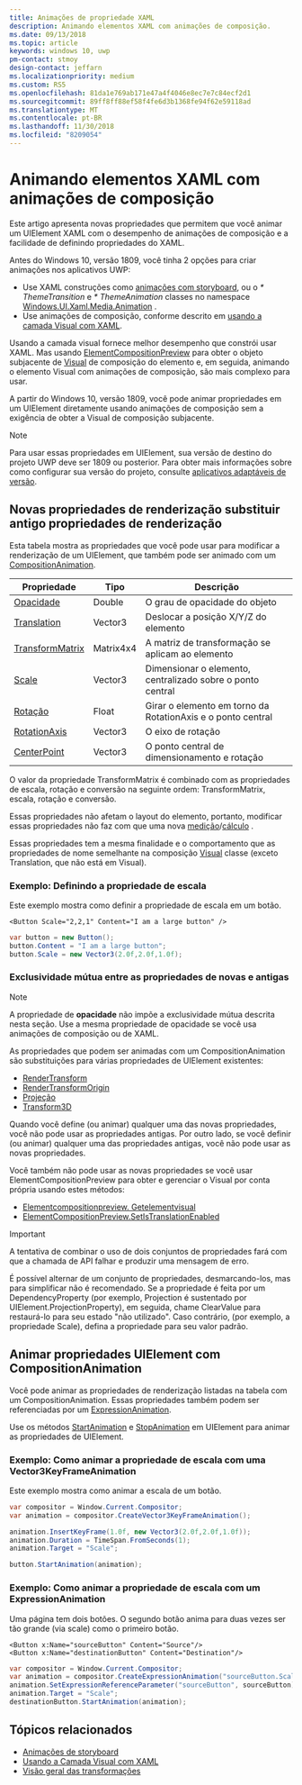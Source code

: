 ```yaml
---
title: Animações de propriedade XAML
description: Animando elementos XAML com animações de composição.
ms.date: 09/13/2018
ms.topic: article
keywords: windows 10, uwp
pm-contact: stmoy
design-contact: jeffarn
ms.localizationpriority: medium
ms.custom: RS5
ms.openlocfilehash: 81da1e769ab171e47a4f4046e8ec7e7c84ecf2d1
ms.sourcegitcommit: 89ff8ff88ef58f4fe6d3b1368fe94f62e59118ad
ms.translationtype: MT
ms.contentlocale: pt-BR
ms.lasthandoff: 11/30/2018
ms.locfileid: "8209054"
---
```

# <a name="animating-xaml-elements-with-composition-animations"></a>Animando elementos XAML com animações de composição

Este artigo apresenta novas propriedades que permitem que você animar um UIElement XAML com o desempenho de animações de composição e a facilidade de definindo propriedades do XAML.

Antes do Windows 10, versão 1809, você tinha 2 opções para criar animações nos aplicativos UWP:

- Use XAML construções como [animações com storyboard](storyboarded-animations.md), ou o _* ThemeTransition_ e _* ThemeAnimation_ classes no namespace [Windows.UI.Xaml.Media.Animation](/uwp/api/windows.ui.xaml.media.animation) .
- Use animações de composição, conforme descrito em [usando a camada Visual com XAML](../../composition/using-the-visual-layer-with-xaml.md).

Usando a camada visual fornece melhor desempenho que constrói usar XAML. Mas usando [ElementCompositionPreview](/uwp/api/Windows.UI.Xaml.Hosting.ElementCompositionPreview) para obter o objeto subjacente de [Visual](/uwp/api/windows.ui.composition.visual) de composição do elemento e, em seguida, animando o elemento Visual com animações de composição, são mais complexo para usar.

A partir do Windows 10, versão 1809, você pode animar propriedades em um UIElement diretamente usando animações de composição sem a exigência de obter a Visual de composição subjacente.

> [!NOTE]
> Para usar essas propriedades em UIElement, sua versão de destino do projeto UWP deve ser 1809 ou posterior. Para obter mais informações sobre como configurar sua versão do projeto, consulte [aplicativos adaptáveis de versão](../../debug-test-perf/version-adaptive-apps.md).

## <a name="new-rendering-properties-replace-old-rendering-properties"></a>Novas propriedades de renderização substituir antigo propriedades de renderização

Esta tabela mostra as propriedades que você pode usar para modificar a renderização de um UIElement, que também pode ser animado com um [CompositionAnimation](/uwp/api/windows.ui.composition.compositionanimation).

| Propriedade | Tipo | Descrição |
| -- | -- | -- |
| [Opacidade](/uwp/api/windows.ui.xaml.uielement.opacity) | Double | O grau de opacidade do objeto |
| [Translation](/uwp/api/windows.ui.xaml.uielement.translation) | Vector3 | Deslocar a posição X/Y/Z do elemento |
| [TransformMatrix](/uwp/api/windows.ui.xaml.uielement.transformmatrix) | Matrix4x4 | A matriz de transformação se aplicam ao elemento |
| [Scale](/uwp/api/windows.ui.xaml.uielement.scale) | Vector3 | Dimensionar o elemento, centralizado sobre o ponto central |
| [Rotação](/uwp/api/windows.ui.xaml.uielement.rotation) | Float | Girar o elemento em torno da RotationAxis e o ponto central |
| [RotationAxis](/uwp/api/windows.ui.xaml.uielement.rotationaxis) | Vector3 | O eixo de rotação |
| [CenterPoint](/uwp/api/windows.ui.xaml.uielement.centerpoint) | Vector3 | O ponto central de dimensionamento e rotação |

O valor da propriedade TransformMatrix é combinado com as propriedades de escala, rotação e conversão na seguinte ordem: TransformMatrix, escala, rotação e conversão.

Essas propriedades não afetam o layout do elemento, portanto, modificar essas propriedades não faz com que uma nova [medição](/uwp/api/windows.ui.xaml.uielement.measure)/[cálculo](/uwp/api/windows.ui.xaml.uielement.arrange) .

Essas propriedades tem a mesma finalidade e o comportamento que as propriedades de nome semelhante na composição [Visual](/uwp/api/windows.ui.composition.visual) classe (exceto Translation, que não está em Visual).

### <a name="example-setting-the-scale-property"></a>Exemplo: Definindo a propriedade de escala

Este exemplo mostra como definir a propriedade de escala em um botão.

```xaml
<Button Scale="2,2,1" Content="I am a large button" />
```

```csharp
var button = new Button();
button.Content = "I am a large button";
button.Scale = new Vector3(2.0f,2.0f,1.0f);
```

### <a name="mutual-exclusivity-between-new-and-old-properties"></a>Exclusividade mútua entre as propriedades de novas e antigas

> [!NOTE]
> A propriedade de **opacidade** não impõe a exclusividade mútua descrita nesta seção. Use a mesma propriedade de opacidade se você usa animações de composição ou de XAML.

As propriedades que podem ser animadas com um CompositionAnimation são substituições para várias propriedades de UIElement existentes:

- [RenderTransform](/uwp/api/windows.ui.xaml.uielement.rendertransform)
- [RenderTransformOrigin](/uwp/api/windows.ui.xaml.uielement.rendertransformorigin)
- [Projeção](/uwp/api/windows.ui.xaml.uielement.projection)
- [Transform3D](/uwp/api/windows.ui.xaml.uielement.transform3d)

Quando você define (ou animar) qualquer uma das novas propriedades, você não pode usar as propriedades antigas. Por outro lado, se você definir (ou animar) qualquer uma das propriedades antigas, você não pode usar as novas propriedades.

Você também não pode usar as novas propriedades se você usar ElementCompositionPreview para obter e gerenciar o Visual por conta própria usando estes métodos:

- [Elementcompositionpreview. Getelementvisual](/uwp/api/windows.ui.xaml.hosting.elementcompositionpreview.getelementvisual)
- [ElementCompositionPreview.SetIsTranslationEnabled](/uwp/api/windows.ui.xaml.hosting.elementcompositionpreview.setistranslationenabled)

> [!IMPORTANT]
> A tentativa de combinar o uso de dois conjuntos de propriedades fará com que a chamada de API falhar e produzir uma mensagem de erro.

É possível alternar de um conjunto de propriedades, desmarcando-los, mas para simplificar não é recomendado. Se a propriedade é feita por um DependencyProperty (por exemplo, Projection é sustentado por UIElement.ProjectionProperty), em seguida, chame ClearValue para restaurá-lo para seu estado "não utilizado". Caso contrário, (por exemplo, a propriedade Scale), defina a propriedade para seu valor padrão.

## <a name="animating-uielement-properties-with-compositionanimation"></a>Animar propriedades UIElement com CompositionAnimation

Você pode animar as propriedades de renderização listadas na tabela com um CompositionAnimation. Essas propriedades também podem ser referenciadas por um [ExpressionAnimation](/uwp/api/windows.ui.composition.expressionanimation).

Use os métodos [StartAnimation](/uwp/api/windows.ui.xaml.uielement.startanimation) e [StopAnimation](/uwp/api/windows.ui.xaml.uielement.stopanimation) em UIElement para animar as propriedades de UIElement.

### <a name="example-animating-the-scale-property-with-a-vector3keyframeanimation"></a>Exemplo: Como animar a propriedade de escala com uma Vector3KeyFrameAnimation

Este exemplo mostra como animar a escala de um botão.

```csharp
var compositor = Window.Current.Compositor;
var animation = compositor.CreateVector3KeyFrameAnimation();

animation.InsertKeyFrame(1.0f, new Vector3(2.0f,2.0f,1.0f));
animation.Duration = TimeSpan.FromSeconds(1);
animation.Target = "Scale";

button.StartAnimation(animation);
```

### <a name="example-animating-the-scale-property-with-an-expressionanimation"></a>Exemplo: Como animar a propriedade de escala com um ExpressionAnimation

Uma página tem dois botões. O segundo botão anima para duas vezes ser tão grande (via scale) como o primeiro botão.

```xaml
<Button x:Name="sourceButton" Content="Source"/>
<Button x:Name="destinationButton" Content="Destination"/>
```

```csharp
var compositor = Window.Current.Compositor;
var animation = compositor.CreateExpressionAnimation("sourceButton.Scale*2");
animation.SetExpressionReferenceParameter("sourceButton", sourceButton);
animation.Target = "Scale";
destinationButton.StartAnimation(animation);
```

## <a name="related-topics"></a>Tópicos relacionados

- [Animações de storyboard](storyboarded-animations.md)
- [Usando a Camada Visual com XAML](../../composition/using-the-visual-layer-with-xaml.md)
- [Visão geral das transformações](../layout/transforms.md)
